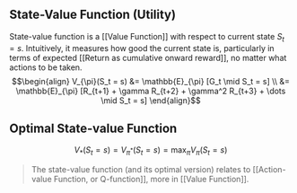 ## State-Value Function (Utility)

State-value function is a [[Value Function]] with respect to current state $S_t = s$. Intuitively, it measures how good the current state is, particularly in terms of expected [[Return as cumulative onward reward]], no matter what actions to be taken.
$$\begin{align}
V_{\pi}(S_t = s) 
&= \mathbb{E}_{\pi} [G_t \mid S_t = s] \\
&= \mathbb{E}_{\pi} [R_{t+1} + \gamma R_{t+2} + \gamma^2 R_{t+3} + \dots \mid S_t = s]
\end{align}$$

## Optimal State-value Function
$$V_{*}(S_t=s) = V_{\pi^*}(S_t=s) = \max_{\pi} V_{\pi}(S_t = s)$$

> The state-value function (and its optimal version) relates to [[Action-value Function, or Q-function]], more in [[Value Function]].